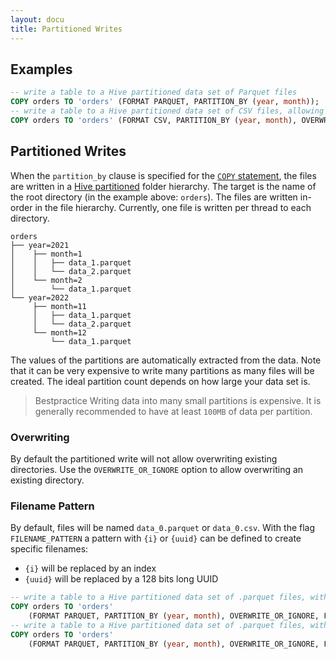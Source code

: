 ```yaml
---
layout: docu
title: Partitioned Writes
---
```


## Examples

```sql
-- write a table to a Hive partitioned data set of Parquet files
COPY orders TO 'orders' (FORMAT PARQUET, PARTITION_BY (year, month));
-- write a table to a Hive partitioned data set of CSV files, allowing overwrites
COPY orders TO 'orders' (FORMAT CSV, PARTITION_BY (year, month), OVERWRITE_OR_IGNORE 1);
```

## Partitioned Writes

When the `partition_by` clause is specified for the [`COPY` statement](../../sql/statements/copy), the files are written in a [Hive partitioned](hive_partitioning) folder hierarchy. The target is the name of the root directory (in the example above: `orders`). The files are written in-order in the file hierarchy. Currently, one file is written per thread to each directory.

```text
orders
├── year=2021
│    ├── month=1
│    │   ├── data_1.parquet
│    │   └── data_2.parquet
│    └── month=2
│        └── data_1.parquet
└── year=2022
     ├── month=11
     │   ├── data_1.parquet
     │   └── data_2.parquet
     └── month=12
         └── data_1.parquet
```

The values of the partitions are automatically extracted from the data. Note that it can be very expensive to write many partitions as many files will be created. The ideal partition count depends on how large your data set is.

> Bestpractice Writing data into many small partitions is expensive. It is generally recommended to have at least `100MB` of data per partition.

### Overwriting

By default the partitioned write will not allow overwriting existing directories. Use the `OVERWRITE_OR_IGNORE` option to allow overwriting an existing directory.

### Filename Pattern

By default, files will be named `data_0.parquet` or `data_0.csv`. With the flag `FILENAME_PATTERN` a pattern with `{i}` or `{uuid}` can be defined to create specific filenames:

* `{i}` will be replaced by an index
* `{uuid}` will be replaced by a 128 bits long UUID

```sql
-- write a table to a Hive partitioned data set of .parquet files, with an index in the filename
COPY orders TO 'orders'
    (FORMAT PARQUET, PARTITION_BY (year, month), OVERWRITE_OR_IGNORE, FILENAME_PATTERN "orders_{i}");
-- write a table to a Hive partitioned data set of .parquet files, with unique filenames
COPY orders TO 'orders'
    (FORMAT PARQUET, PARTITION_BY (year, month), OVERWRITE_OR_IGNORE, FILENAME_PATTERN "file_{uuid}");
```
